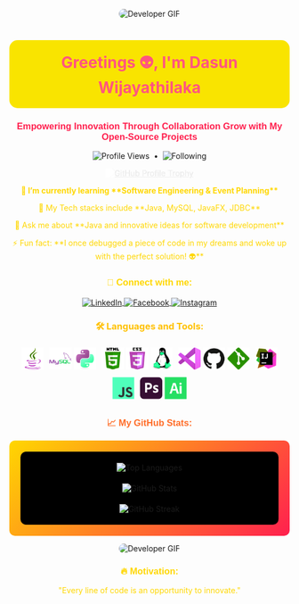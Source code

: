<p align="center">
  <img src="https://media3.giphy.com/media/v1.Y2lkPTc5MGI3NjExOTZhY3NqazJ0eWFtYjlob3FqZTh5ZGtjY2lrMHUxcXRoMzdnYjloZCZlcD12MV9pbnRlcm5hbF9naWZfYnlfaWQmY3Q9Zw/tsa1OggzHsc9O/giphy.webp" alt="Developer GIF" width="1000" style="border-radius: 10px;" />
</p>

<h1 align="center" style="color: #FF5580; background-color: #F9E400; padding: 20px; border-radius: 15px;">
  Greetings 👽, I'm Dasun Wijayathilaka
</h1>

<h3 align="center" style="color: #FF204E; font-family: Arial, sans-serif; font-weight: bold;">
  Empowering Innovation Through Collaboration Grow with My Open-Source Projects
</h3>

<p align="center">
  <img src="https://komarev.com/ghpvc/?username=dasunwijayathilaka&label=Profile%20views&color=ff1493&style=flat" alt="Profile Views" />
  &nbsp;•&nbsp;
  <img src="https://img.shields.io/github/followers/dasunwijayathilaka?label=Followers&color=ff1493&style=flat" alt="Following" />
</p>
  




<p align="center">
  <a href="https://github.com/ryo-ma/github-profile-trophy">
    <img src="https://github-profile-trophy.vercel.app/?username=dasunwijayathilaka&theme=radical&no-bg=true&no-frame=true&column=6&row=2&margin-w=15&margin-h=15&title=Stars,Followers,Commit,Issues,PullRequest,Repositories" alt="GitHub Profile Trophy" style="filter: brightness(9.2) saturate(1.5);" />
  </a>
</p>



<div align="center">
  <p align="center" style="color: #FFD700; font-weight: bold;">🔭 I’m currently learning **Software Engineering & Event Planning**</p>
  <p align="center" style="color: #FFD700;">🌱 My Tech stacks include **Java, MySQL, JavaFX, JDBC**</p>
  <p align="center" style="color: #FFD700;">💬 Ask me about **Java and innovative ideas for software development**</p>
  <p align="center" style="color: #FFD700;">⚡ Fun fact: **I once debugged a piece of code in my dreams and woke up with the perfect solution! 👽**</p>
</div>

<h3 align="center" style="color: #FFD700; font-family: Arial, sans-serif; font-weight: bold;">🤝 Connect with me:</h3>
<p align="center">
  <a href="https://linkedin.com/in/dasun-de-silva" target="blank">
    <img align="center" src="https://raw.githubusercontent.com/rahuldkjain/github-profile-readme-generator/master/src/images/icons/Social/linked-in-alt.svg" alt="LinkedIn" height="30" width="40" />
  </a>
  <a href="https://fb.com/dasun-wijayathilaka" target="blank">
    <img align="center" src="https://raw.githubusercontent.com/rahuldkjain/github-profile-readme-generator/master/src/images/icons/Social/facebook.svg" alt="Facebook" height="30" width="40" />
  </a>
  <a href="https://instagram.com/your_instagram_handle" target="blank">
    <img align="center" src="https://raw.githubusercontent.com/rahuldkjain/github-profile-readme-generator/master/src/images/icons/Social/instagram.svg" alt="Instagram" height="30" width="40" />
  </a>
</p>

<h3 align="center" style="color: #FFC100;">🛠️ Languages and Tools:</h3>
<div align="center" style="display: flex; flex-wrap: wrap; justify-content: center; text-align: center;">
  <div style="margin: 5px;">
    <img src="https://raw.githubusercontent.com/devicons/devicon/master/icons/java/java-original.svg" alt="Java" width="40" height="40" style="filter: hue-rotate(90deg);" />
  </div>
  <div style="margin: 5px;">
    <img src="https://raw.githubusercontent.com/devicons/devicon/master/icons/mysql/mysql-original-wordmark.svg" alt="MySQL" width="40" height="40" style="filter: hue-rotate(90deg);" />
    <img src="https://raw.githubusercontent.com/devicons/devicon/master/icons/python/python-original.svg" alt="Python" width="40" height="40" style="filter: hue-rotate(90deg);" />
  </div>
  <div style="margin: 5px;">
    <img src="https://raw.githubusercontent.com/devicons/devicon/master/icons/html5/html5-original-wordmark.svg" alt="HTML5" width="40" height="40" style="filter: hue-rotate(90deg);" />
    <img src="https://raw.githubusercontent.com/devicons/devicon/master/icons/css3/css3-original-wordmark.svg" alt="CSS3" width="40" height="40" style="filter: hue-rotate(90deg);" />
    <img src="https://raw.githubusercontent.com/devicons/devicon/master/icons/linux/linux-original.svg" alt="Linux" width="40" height="40" style="filter: hue-rotate(90deg);" />
  </div>
  <div style="margin: 5px;">
    <img src="https://raw.githubusercontent.com/devicons/devicon/master/icons/vscode/vscode-original.svg" alt="VS Code" width="40" height="40" style="filter: hue-rotate(90deg);" />
    <img src="https://raw.githubusercontent.com/devicons/devicon/master/icons/github/github-original.svg" alt="GitHub" width="40" height="40" style="filter: hue-rotate(90deg);" />
    <img src="https://raw.githubusercontent.com/devicons/devicon/master/icons/git/git-original.svg" alt="Git" width="40" height="40" style="filter: hue-rotate(90deg);" />
  </div>
  <div style="margin: 5px;">
    <img src="https://raw.githubusercontent.com/devicons/devicon/master/icons/intellij/intellij-original.svg" alt="IntelliJ" width="40" height="40" style="filter: hue-rotate(90deg);" />
  </div>
  <div style="margin: 5px;">
    <img src="https://raw.githubusercontent.com/devicons/devicon/master/icons/javascript/javascript-original.svg" alt="JavaScript" width="40" height="40" style="filter: hue-rotate(90deg);" />
  </div>
  <div style="margin: 5px;">
    <img src="https://raw.githubusercontent.com/devicons/devicon/master/icons/photoshop/photoshop-plain.svg" alt="Photoshop" width="40" height="40" style="filter: hue-rotate(90deg);" />
    <img src="https://raw.githubusercontent.com/devicons/devicon/master/icons/illustrator/illustrator-plain.svg" alt="Illustrator" width="40" height="40" style="filter: hue-rotate(90deg);" />
  </div>
</div>

<h3 align="center" style="color: #FF6D28; font-family: Arial, sans-serif; font-weight: bold;">📈 My GitHub Stats:</h3>
<div align="center" style="background: linear-gradient(135deg, #FFD700 0%, #FF204E 100%); padding: 20px; border-radius: 10px;">
  <div style="display: flex; flex-direction: column; align-items: center; background-color: #000000; padding: 20px; border-radius: 10px;">
    <div style="margin-bottom: 20px;">
      <img src="https://github-readme-stats.vercel.app/api/top-langs/?username=dasunwijayathilaka&layout=compact&theme=radical" alt="Top Languages" />
    </div>
    <div style="margin-bottom: 20px;">
      <img src="https://github-readme-stats.vercel.app/api?username=dasunwijayathilaka&show_icons=true&locale=en&theme=radical" alt="GitHub Stats" />
    </div>
    <div>
      <img src="https://github-readme-streak-stats.herokuapp.com/?user=dasunwijayathilaka&theme=radical&background=FF1493&ring=FFD700&fire=FFD700&stroke=000000&currStreakLabel=FFD700&currStreakNum=FFD700&sideNums=FFD700&sideLabels=FFD700" alt="GitHub Streak" />
    </div>
  </div>
</div>


<p align="center">
  <img src="https://media1.giphy.com/media/v1.Y2lkPTc5MGI3NjExMmcwNTdoZmNnZGI1d2FvcGVycTNiMzdpdndtbnllM2M5NWUwNG8ybCZlcD12MV9pbnRlcm5naWZfYnlfaWQmY3Q9Zw/X6E37oJR5niSmUOnoE/giphy.webp" alt="Developer GIF" width="750" style="border-radius: 10px;" />
</p>

<h3 align="center" style="color: #FFD700; font-family: Arial, sans-serif; font-weight: bold;">🔥 Motivation:</h3>
<p align="center" style="color: #FFD700;">
  "Every line of code is an opportunity to innovate."
</p>
